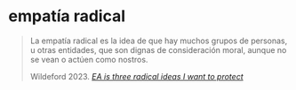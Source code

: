 # empatía radical

>La empatía radical es la idea de que hay muchos grupos de personas, u otras entidades, que son dignas de consideración moral, aunque no se vean o actúen como nostros.
>
>Wildeford 2023. *[EA is three radical ideas I want to protect](https://forum.effectivealtruism.org/posts/MP9qDZCXMaTJhiJ9u#Radical_empathy)*
